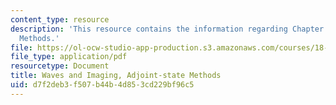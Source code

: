 ```yaml
---
content_type: resource
description: 'This resource contains the information regarding Chapter 4: Adjoint-state
  Methods.'
file: https://ol-ocw-studio-app-production.s3.amazonaws.com/courses/18-325-topics-in-applied-mathematics-waves-and-imaging-fall-2015/d7f2deb3f507b44b4d853cd229bf96c5_MIT18_325F15_Chapter4.pdf
file_type: application/pdf
resourcetype: Document
title: Waves and Imaging, Adjoint-state Methods
uid: d7f2deb3-f507-b44b-4d85-3cd229bf96c5
---
```

